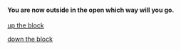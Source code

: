 #### You are now outside in the open which way will you go.  
[up the block](darkeryetdarker.md)  

[down the block](man-street.md)  

